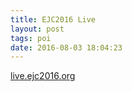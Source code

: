 ```yaml
---
title: EJC2016 Live
layout: post
tags: poi
date: 2016-08-03 18:04:23
---
```

<a target="_blank" href="live.ejc2016.org">live.ejc2016.org</a>
